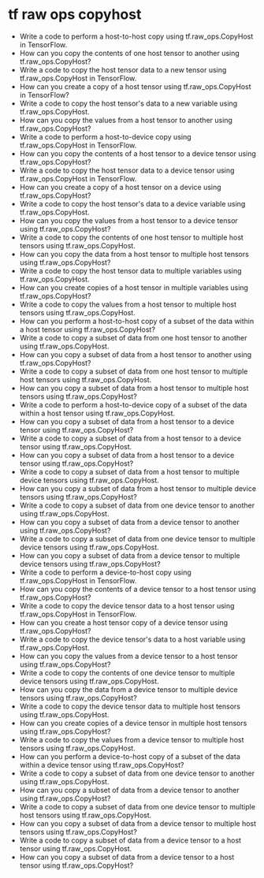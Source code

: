 # tf raw ops copyhost

- Write a code to perform a host-to-host copy using tf.raw_ops.CopyHost in TensorFlow.
- How can you copy the contents of one host tensor to another using tf.raw_ops.CopyHost?
- Write a code to copy the host tensor data to a new tensor using tf.raw_ops.CopyHost in TensorFlow.
- How can you create a copy of a host tensor using tf.raw_ops.CopyHost in TensorFlow?
- Write a code to copy the host tensor's data to a new variable using tf.raw_ops.CopyHost.
- How can you copy the values from a host tensor to another using tf.raw_ops.CopyHost?
- Write a code to perform a host-to-device copy using tf.raw_ops.CopyHost in TensorFlow.
- How can you copy the contents of a host tensor to a device tensor using tf.raw_ops.CopyHost?
- Write a code to copy the host tensor data to a device tensor using tf.raw_ops.CopyHost in TensorFlow.
- How can you create a copy of a host tensor on a device using tf.raw_ops.CopyHost?
- Write a code to copy the host tensor's data to a device variable using tf.raw_ops.CopyHost.
- How can you copy the values from a host tensor to a device tensor using tf.raw_ops.CopyHost?
- Write a code to copy the contents of one host tensor to multiple host tensors using tf.raw_ops.CopyHost.
- How can you copy the data from a host tensor to multiple host tensors using tf.raw_ops.CopyHost?
- Write a code to copy the host tensor data to multiple variables using tf.raw_ops.CopyHost.
- How can you create copies of a host tensor in multiple variables using tf.raw_ops.CopyHost?
- Write a code to copy the values from a host tensor to multiple host tensors using tf.raw_ops.CopyHost.
- How can you perform a host-to-host copy of a subset of the data within a host tensor using tf.raw_ops.CopyHost?
- Write a code to copy a subset of data from one host tensor to another using tf.raw_ops.CopyHost.
- How can you copy a subset of data from a host tensor to another using tf.raw_ops.CopyHost?
- Write a code to copy a subset of data from one host tensor to multiple host tensors using tf.raw_ops.CopyHost.
- How can you copy a subset of data from a host tensor to multiple host tensors using tf.raw_ops.CopyHost?
- Write a code to perform a host-to-device copy of a subset of the data within a host tensor using tf.raw_ops.CopyHost.
- How can you copy a subset of data from a host tensor to a device tensor using tf.raw_ops.CopyHost?
- Write a code to copy a subset of data from a host tensor to a device tensor using tf.raw_ops.CopyHost.
- How can you copy a subset of data from a host tensor to a device tensor using tf.raw_ops.CopyHost?
- Write a code to copy a subset of data from a host tensor to multiple device tensors using tf.raw_ops.CopyHost.
- How can you copy a subset of data from a host tensor to multiple device tensors using tf.raw_ops.CopyHost?
- Write a code to copy a subset of data from one device tensor to another using tf.raw_ops.CopyHost.
- How can you copy a subset of data from a device tensor to another using tf.raw_ops.CopyHost?
- Write a code to copy a subset of data from one device tensor to multiple device tensors using tf.raw_ops.CopyHost.
- How can you copy a subset of data from a device tensor to multiple device tensors using tf.raw_ops.CopyHost?
- Write a code to perform a device-to-host copy using tf.raw_ops.CopyHost in TensorFlow.
- How can you copy the contents of a device tensor to a host tensor using tf.raw_ops.CopyHost?
- Write a code to copy the device tensor data to a host tensor using tf.raw_ops.CopyHost in TensorFlow.
- How can you create a host tensor copy of a device tensor using tf.raw_ops.CopyHost?
- Write a code to copy the device tensor's data to a host variable using tf.raw_ops.CopyHost.
- How can you copy the values from a device tensor to a host tensor using tf.raw_ops.CopyHost?
- Write a code to copy the contents of one device tensor to multiple device tensors using tf.raw_ops.CopyHost.
- How can you copy the data from a device tensor to multiple device tensors using tf.raw_ops.CopyHost?
- Write a code to copy the device tensor data to multiple host tensors using tf.raw_ops.CopyHost.
- How can you create copies of a device tensor in multiple host tensors using tf.raw_ops.CopyHost?
- Write a code to copy the values from a device tensor to multiple host tensors using tf.raw_ops.CopyHost.
- How can you perform a device-to-host copy of a subset of the data within a device tensor using tf.raw_ops.CopyHost?
- Write a code to copy a subset of data from one device tensor to another using tf.raw_ops.CopyHost.
- How can you copy a subset of data from a device tensor to another using tf.raw_ops.CopyHost?
- Write a code to copy a subset of data from one device tensor to multiple host tensors using tf.raw_ops.CopyHost.
- How can you copy a subset of data from a device tensor to multiple host tensors using tf.raw_ops.CopyHost?
- Write a code to copy a subset of data from a device tensor to a host tensor using tf.raw_ops.CopyHost.
- How can you copy a subset of data from a device tensor to a host tensor using tf.raw_ops.CopyHost?